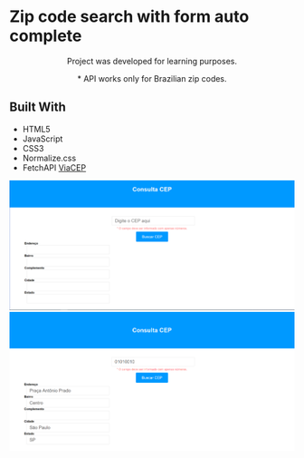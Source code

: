 # Zip code search with form auto complete

<p align="center" >
Project was developed for learning purposes.
</p>

<p align="center" >
* API works only for Brazilian zip codes.
</p>

## Built With

- HTML5
- JavaScript 
- CSS3
- Normalize.css
- FetchAPI [ViaCEP](http://viacep.com.br/)

<p align="center">
  <img src="src/assets/consulta-cep01.png" />
  <img src="src/assets/consulta-cep02.png" />
</p>
